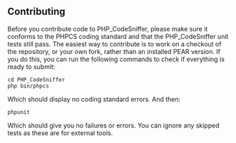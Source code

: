 Contributing
-------------

Before you contribute code to PHP\_CodeSniffer, please make sure it conforms to the PHPCS coding standard and that the
PHP\_CodeSniffer unit tests still pass. The easiest way to contribute is to work on a checkout of the repository, or
your own fork, rather than an installed PEAR version. If you do this, you can run the following commands to check if
everything is ready to submit:

    cd PHP_CodeSniffer
    php bin/phpcs

Which should display no coding standard errors. And then:

    phpunit

Which should give you no failures or errors. You can ignore any skipped tests as these are for external tools.
